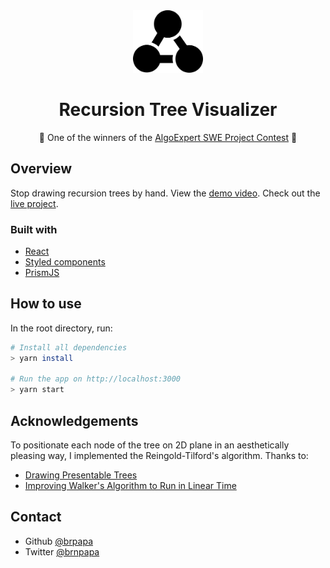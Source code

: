 <div align="center">
  <img src="./src/assets/icons/logo.svg" height="100"/>
</div>

<h1 align="center">Recursion Tree Visualizer</h1>

<p align="center">🥇 One of the winners of the <a href="https://www.algoexpert.io/swe-project-contests/2020-summer">AlgoExpert SWE Project Contest</a> 🥇</p>

## Overview

<!-- ![screenshot](https://user-images.githubusercontent.com/16707738/92399059-5716eb00-f132-11ea-8b14-bcacdc8ec97b.png) -->

Stop drawing recursion trees by hand. View the [demo video](https://youtu.be/1f-KeeN8AHs). Check out the [live project](https://recursion.now.sh).


### Built with

- [React](https://reactjs.org/)
- [Styled components](https://styled-components.com/)
- [PrismJS](https://prismjs.com/)

## How to use

In the root directory, run:

```bash
# Install all dependencies
> yarn install

# Run the app on http://localhost:3000
> yarn start
```

## Acknowledgements

To positionate each node of the tree on 2D plane in an aesthetically pleasing way, I implemented the Reingold-Tilford's algorithm. Thanks to:

- [Drawing Presentable Trees](https://llimllib.github.io/pymag-trees/#foot5)
- [Improving Walker's Algorithm to Run in Linear Time](http://dirk.jivas.de/papers/buchheim02improving.pdf)

## Contact

- Github [@brpapa](https://github.com/brpapa)
- Twitter [@brnpapa](https://twitter.com/brnpapa)
